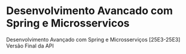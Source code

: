 # Desenvolvimento Avancado com Spring e Microsservicos
Desenvolvimento Avançado com Spring e Microsserviços [25E3-25E3]
Versão Final da API
